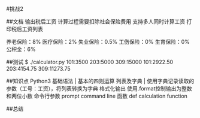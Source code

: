 #挑战2 

##文档
输出税后工资
计算过程需要扣除社会保险费用
支持多人同时计算工资
打印税后工资列表

养老保险：8%
医疗保险：2%
失业保险：0.5%
工伤保险：0%
生育保险：0%
公积金：6%

##测试
$ ./calculator.py 101:3500 203:5000 309:15000
101:2922.50
203:4154.75
309:11273.75

##知识点
Python3 基础语法 | 基本的四则运算
列表及字典 | 使用字典记录读取的参数（工号：工资），将列表转换为字典
格式化输出 使用.format控制输出为整数和两位小数
命令行参数 prompt command line
函数  def calculation function

##总结